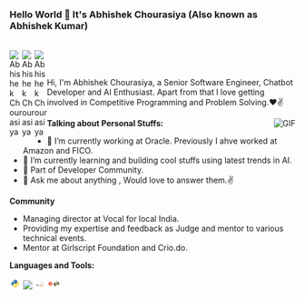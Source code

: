 ### Hello World 👋 It's Abhishek Chourasiya (Also known as Abhishek Kumar)

<br/>


<a href="https://twitter.com/sakigo_09">
<img align="left" alt="Abhishek Chourasiya"| Twitter" width="22px" src="https://cdn.jsdelivr.net/npm/simple-icons@v3/icons/twitter.svg" />
</a>
<a href="https://www.linkedin.com/in/abhishekchourasiya/">
<img align="left" alt="Abhishek Chourasiya" width="22px" src="https://cdn.jsdelivr.net/npm/simple-icons@v3/icons/linkedin.svg" />
</a>
<a href="https://www.instagram.com/abhishek_choursaiya/">
<img align="left" alt="Abhishek Chourasiya" width="22px" src="https://cdn.jsdelivr.net/npm/simple-icons@v3/icons/instagram.svg" />
</a>
<br />

<br />

Hi, I'm Abhishek Chourasiya, a Senior Software Engineer, Chatbot Developer and AI Enthusiast. Apart from that I love getting involved in Competitive Programming and Problem Solving.❤✌


<img align="right" alt="GIF" src="https://media.giphy.com/media/USV0ym3bVWQJJmNu3N/giphy.gif" />


**Talking about Personal Stuffs:**

- 🔭 I’m currently working at Oracle. Previously I ahve worked at Amazon and FICO.
- 🌱 I’m currently learning and building cool stuffs using latest trends in AI.
- 👯 Part of Developer Community.
- 💬 Ask me about anything , Would love to answer them.✌



**Community**
- Managing director at Vocal for local India.
- Providing my expertise and feedback as Judge and mentor to various technical events.
- Mentor at Girlscript Foundation and Crio.do.

**Languages and Tools:**

<code><img height="20" src="https://raw.githubusercontent.com/github/explore/80688e429a7d4ef2fca1e82350fe8e3517d3494d/topics/python/python.png"></code>
<code><img height="20" src="https://raw.githubusercontent.com/github/explore/80688e429a7d4ef2fca1e82350fe8e3517d3494d/topics/cpp/java.png"></code>
<code><img height="20" src="https://raw.githubusercontent.com/github/explore/80688e429a7d4ef2fca1e82350fe8e3517d3494d/topics/mysql/mysql.png"></code>
<code><img height="20" src="https://raw.githubusercontent.com/github/explore/80688e429a7d4ef2fca1e82350fe8e3517d3494d/topics/git/git.png"></code>
